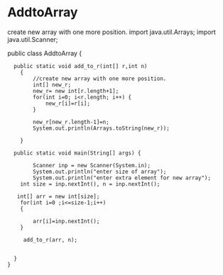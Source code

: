 # AddtoArray
create new array with one more position.
import java.util.Arrays;
import java.util.Scanner;

public class AddtoArray {


	  public static void add_to_r(int[] r,int n) 
		{
			//create new array with one more position.
			int[] new_r;
			new_r= new int[r.length+1];
	        for(int i=0; i<r.length; i++) {
	        	new_r[i]=r[i];
	        }
	
	        new_r[new_r.length-1]=n;
	        System.out.println(Arrays.toString(new_r));
	        
		}
	  
	  public static void main(String[] args) {
	    
		    Scanner inp = new Scanner(System.in);
		    System.out.println("enter size of array");
		    System.out.println("enter extra element for new array");
	    int size = inp.nextInt(), n = inp.nextInt();
	   
	   int[] arr = new int[size];
	    for(int i=0 ;i<=size-1;i++)
	    {

	        arr[i]=inp.nextInt();
	    }
	    
	     add_to_r(arr, n);
	     
   
	  }
	}

